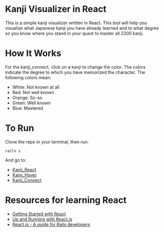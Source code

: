 # Kanji Visualizer in React

<p> This is a simple kanji visualizer written in React. This tool will help you visualize what Japanese kanji you have already learned and to what degree so you know where you stand in your quest to master all 2200 kanji.</p>

# How It Works

<p> For the kanji_connect, click on a kanji to change the color. The colors indicate the degree to which you have memorized the character. The following colors mean:</p>
<ul>
<li>White: Not known at all</li>
<li>Red: Not well known</li>
<li>Orange: So-so</li>
<li>Green: Well known</li>
<li>Blue: Mastered</li>
</ul>

# To Run

Clone the repo in your terminal, then run:

```
rails s
```

And go to:

+ [Kanji_React](http://localhost:3000/kanji_react)
+ [Kanji_Hover](http://localhost:3000/kanji_hover)
+ [Kanji_Connect](http://localhost:3000/kanji_connect)

# Resources for learning React

+ [Getting Started with React](https://facebook.github.io/react/docs/getting-started.html)
+ [Up and Running with React.js](http://www.lynda.com/React.js-tutorials/Up-Running-React.js/379264-2.html)
+ [React.js - A guide for Rails developers](https://www.airpair.com/reactjs/posts/reactjs-a-guide-for-rails-developers)